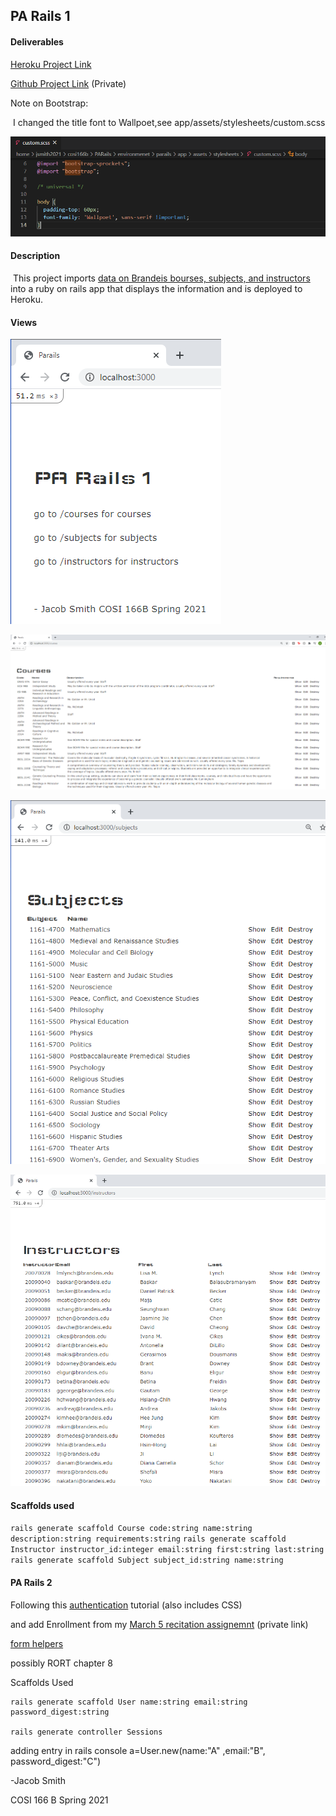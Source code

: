 ## PA Rails 1

#### Deliverables

[Heroku Project Link](https://desolate-falls-68235.herokuapp.com/)

[Github Project Link](https://github.com/jsmith2021Brandeis/PARails1) (Private)

Note on Bootstrap:

​	I changed the title font to Wallpoet,see app/assets/stylesheets/custom.scss

![Home](images/custom.PNG)



#### Description

​	This project imports [data on Brandeis bourses, subjects, and instructors](http://registrar-prod-rhel6.unet.brandeis.edu/export/readme.html) into a ruby on rails app that displays the information and is deployed to Heroku.

#### Views

![courses](images/home.PNG)

![courses](images/courses.PNG)

![subjects](images/subjects.PNG)

![instructors](images/instructors.PNG)

#### Scaffolds used

`rails generate scaffold Course code:string name:string description:string requirements:string`
`rails generate scaffold Instructor instructor_id:integer email:string first:string last:string`
`rails generate scaffold Subject subject_id:string name:string`





#### PA Rails 2

Following this [authentication](https://hackernoon.com/building-a-simple-session-based-authentication-using-ruby-on-rails-9tah3y4j) tutorial (also includes CSS)

and add Enrollment from my [March 5 recitation assignemnt](https://github.com/jsmith2021Brandeis/Many-To-Many-March-5) (private link)

[form helpers](https://guides.rubyonrails.org/form_helpers.html)

possibly RORT chapter 8

Scaffolds Used

```
rails generate scaffold User name:string email:string password_digest:string

rails generate controller Sessions
```

adding entry in rails console  a=User.new(name:"A" ,email:"B", password_digest:"C") 

-Jacob Smith 

COSI 166 B Spring 2021